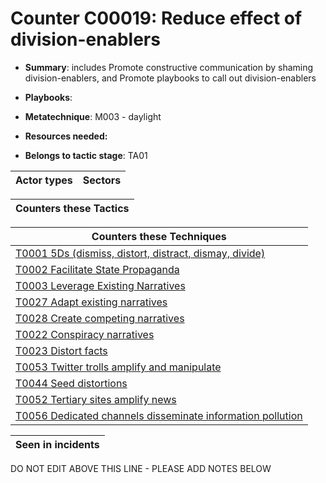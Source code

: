 # Counter C00019: Reduce effect of division-enablers

* **Summary**: includes Promote constructive communication by shaming division-enablers, and Promote playbooks to call out division-enablers

* **Playbooks**: 

* **Metatechnique**: M003 - daylight

* **Resources needed:** 

* **Belongs to tactic stage**: TA01


| Actor types | Sectors |
| ----------- | ------- |



| Counters these Tactics |
| ---------------------- |



| Counters these Techniques |
| ------------------------- |
| [T0001 5Ds (dismiss, distort, distract, dismay, divide)](../techniques/T0001.md) |
| [T0002 Facilitate State Propaganda](../techniques/T0002.md) |
| [T0003 Leverage Existing Narratives](../techniques/T0003.md) |
| [T0027 Adapt existing narratives](../techniques/T0027.md) |
| [T0028 Create competing narratives](../techniques/T0028.md) |
| [T0022 Conspiracy narratives](../techniques/T0022.md) |
| [T0023 Distort facts](../techniques/T0023.md) |
| [T0053 Twitter trolls amplify and manipulate](../techniques/T0053.md) |
| [T0044 Seed distortions](../techniques/T0044.md) |
| [T0052 Tertiary sites amplify news](../techniques/T0052.md) |
| [T0056 Dedicated channels disseminate information pollution](../techniques/T0056.md) |



| Seen in incidents |
| ----------------- |


DO NOT EDIT ABOVE THIS LINE - PLEASE ADD NOTES BELOW